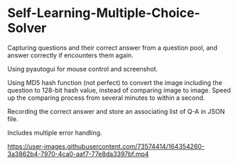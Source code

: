 # Self-Learning-Multiple-Choice-Solver

Capturing questions and their correct answer from a question pool, and answer correctly if encounters them again.

Using pyautogui for mouse control and screenshot.

Using MD5 hash function (not perfect) to convert the image including the question to 128-bit hash value, instead of comparing image to image. Speed up the comparing process from several minutes to within a second.

Recording the correct answer and store an associating list of Q-A in JSON file.

Includes multiple error handling.

https://user-images.githubusercontent.com/73574414/164354260-3a3862b4-7970-4ca0-aaf7-77e8da3397bf.mp4
